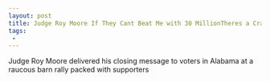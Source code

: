 ```yaml
---
layout: post
title: Judge Roy Moore If They Cant Beat Me with 30 MillionTheres a Crack in the Dam
tags:
 -
---
```

Judge Roy Moore delivered his closing message to voters in Alabama at a raucous barn rally packed with supporters
